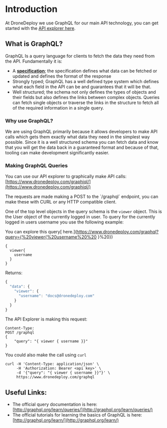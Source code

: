 # Introduction

At DroneDeploy we use GraphQL for our main API technology, you can get started with the [API explorer here](https://www.dronedeploy.com/graphiql/).

## What is GraphQL?

GraphQL Is a query language for clients to fetch the data they need from the API. Fundamentally it is:

* A [**specification**](http://facebook.github.io/graphql/); the specification defines what data can be fetched or updated and defines the format of the response
* Strongly typed; GraphQL has a well defined type system which defines what each field in the API can be and guarantees that it will be that.
* Well structured; the schema not only defines the types of objects and their fields but also defines the links between complex objects. Queries can fetch single objects or traverse the links in the structure to fetch all of the required information in a single query.

### Why use GraphQL?

We are using GraphQL primarily because it allows developers to make API calls which gets them exactly what data they need in the simplest way possible. Since it is a well structured schema you can fetch data and know that you will get the data back in a guaranteed format and because of that, tooling can make development significantly easier.

### Making GraphQL Queries

You can use our API explorer to graphically make API calls: [https://www.dronedeploy.com/graphiql/](https://www.dronedeploy.com/graphiql/)

The requests are made making a POST to the \`/graphql\` endpoint, you can make these with CURL or any HTTP compatible client.

One of the top level objects in the query schema is the `viewer` object. This is the User object of the currently logged in user. To query for the currently logged in users username you use the following example:

You can explore this query[ here.](https://www.dronedeploy.com/graphql?query={%20viewer{%20username%20%20
}%20})

```text
{
  viewer{
    username    
  }
}
```

Returns:

```javascript
{
  "data": {
    "viewer": {
      "username": "docs@dronedeploy.com"
    }
  }
}
```

The API Explorer is making this request:

```text
Content-Type: 
POST /graphql
{
    "query": "{ viewer { username }}"
}
```

You could also make the call using `curl`

```text
curl -H 'Content-Type: application/json' \
     -H 'Authorization: Bearer <api key>' \
     -d '{"query": "{ viewer { username }}"}' \
     https://www.dronedeploy.com/graphql
```

## Useful Links:

* The official query documentation is here: [http://graphql.org/learn/queries/](http://graphql.org/learn/queries/) 
* The official tutorials for learning the basics of GraphQL is here: [http://graphql.org/learn/](http://graphql.org/learn/)

